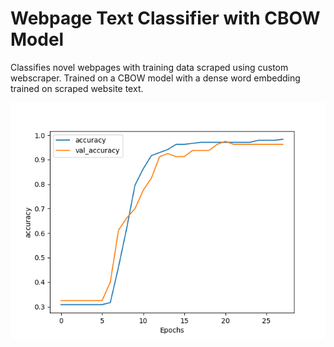 # Webpage Text Classifier with CBOW Model

Classifies novel webpages with training data scraped using custom webscraper.
Trained on a CBOW model with a dense word embedding trained on scraped website text.

![Image](accuracy.png)
